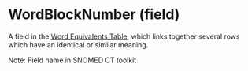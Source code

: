 # WordBlockNumber (field)

A field in the [Word Equivalents Table](word-equivalents-table.md), which links together several rows which have an identical or similar meaning.

Note: Field name in SNOMED CT toolkit
